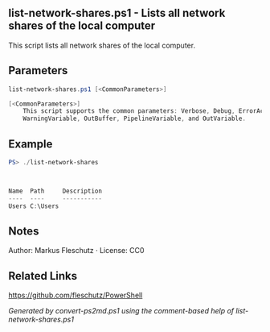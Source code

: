 ## list-network-shares.ps1 - Lists all network shares of the local computer

This script lists all network shares of the local computer.

## Parameters
```powershell
list-network-shares.ps1 [<CommonParameters>]

[<CommonParameters>]
    This script supports the common parameters: Verbose, Debug, ErrorAction, ErrorVariable, WarningAction, 
    WarningVariable, OutBuffer, PipelineVariable, and OutVariable.
```

## Example
```powershell
PS> ./list-network-shares



Name  Path     Description
----  ----     -----------
Users C:\Users

```

## Notes
Author: Markus Fleschutz · License: CC0

## Related Links
https://github.com/fleschutz/PowerShell

*Generated by convert-ps2md.ps1 using the comment-based help of list-network-shares.ps1*

